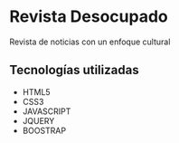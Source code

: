 # Revista Desocupado

Revista de noticias con un enfoque cultural

## Tecnologías utilizadas

- HTML5
- CSS3
- JAVASCRIPT
- JQUERY
- BOOSTRAP
